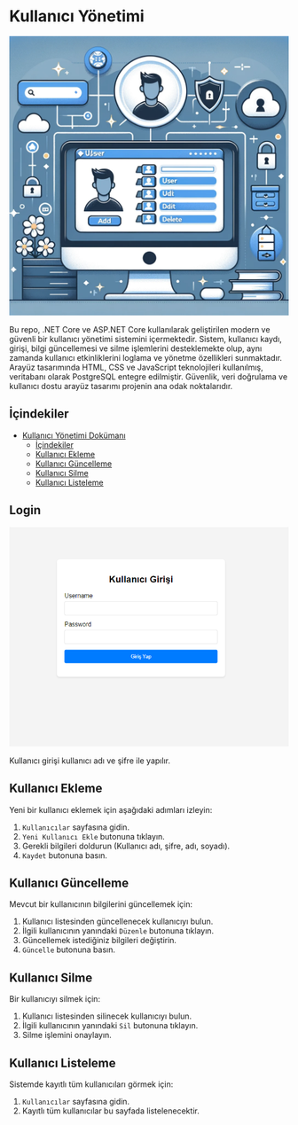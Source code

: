 # Kullanıcı Yönetimi 

![Proje Resmi](images/startimages.png)

Bu repo, .NET Core ve ASP.NET Core kullanılarak geliştirilen modern ve güvenli bir kullanıcı yönetimi sistemini içermektedir. Sistem, kullanıcı kaydı, girişi, bilgi güncellemesi ve silme işlemlerini desteklemekte olup, aynı zamanda kullanıcı etkinliklerini loglama ve yönetme özellikleri sunmaktadır. Arayüz tasarımında HTML, CSS ve JavaScript teknolojileri kullanılmış, veritabanı olarak PostgreSQL entegre edilmiştir. Güvenlik, veri doğrulama ve kullanıcı dostu arayüz tasarımı projenin ana odak noktalarıdır.

## İçindekiler

- [Kullanıcı Yönetimi Dokümanı](#kullanıcı-yönetimi-dokümanı)
  - [İçindekiler](#içindekiler)
  - [Kullanıcı Ekleme](#kullanıcı-ekleme)
  - [Kullanıcı Güncelleme](#kullanıcı-güncelleme)
  - [Kullanıcı Silme](#kullanıcı-silme)
  - [Kullanıcı Listeleme](#kullanıcı-listeleme)
  
  
## Login 

![Login Ekranı](images/loginpage.PNG)

Kullanıcı girişi kullanıcı adı ve şifre ile yapılır.

## Kullanıcı Ekleme

Yeni bir kullanıcı eklemek için aşağıdaki adımları izleyin:

1. `Kullanıcılar` sayfasına gidin.
2. `Yeni Kullanıcı Ekle` butonuna tıklayın.
3. Gerekli bilgileri doldurun (Kullanıcı adı, şifre, adı, soyadı).
4. `Kaydet` butonuna basın.

## Kullanıcı Güncelleme

Mevcut bir kullanıcının bilgilerini güncellemek için:

1. Kullanıcı listesinden güncellenecek kullanıcıyı bulun.
2. İlgili kullanıcının yanındaki `Düzenle` butonuna tıklayın.
3. Güncellemek istediğiniz bilgileri değiştirin.
4. `Güncelle` butonuna basın.

## Kullanıcı Silme

Bir kullanıcıyı silmek için:

1. Kullanıcı listesinden silinecek kullanıcıyı bulun.
2. İlgili kullanıcının yanındaki `Sil` butonuna tıklayın.
3. Silme işlemini onaylayın.

## Kullanıcı Listeleme

Sistemde kayıtlı tüm kullanıcıları görmek için:

1. `Kullanıcılar` sayfasına gidin.
2. Kayıtlı tüm kullanıcılar bu sayfada listelenecektir.
